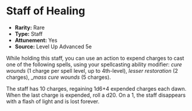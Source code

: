 # Staff of Healing

- **Rarity:** Rare
- **Type:** Staff
- **Attunement:** Yes
- **Source:** Level Up Advanced 5e

While holding this staff, you can use an action to expend charges to cast one of the following spells, using your spellcasting ability modifier: _cure wounds_ (1 charge per spell level, up to 4th-level), _lesser restoration_ (2 charges), __mass cure wounds_ (5 charges).

The staff has 10 charges, regaining 1d6+4 expended charges each dawn. When the last charge is expended, roll a d20\. On a 1, the staff disappears with a flash of light and is lost forever.
